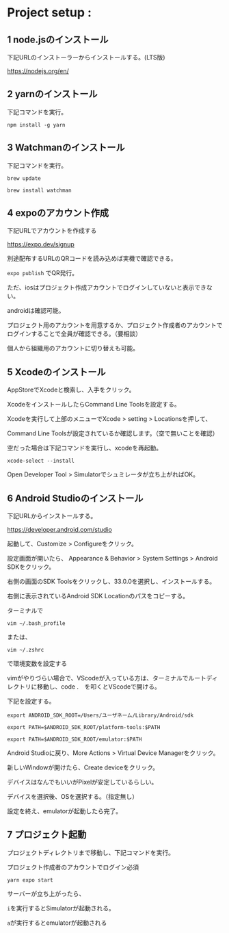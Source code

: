 # Project setup :
## 1 node.jsのインストール
下記URLのインストーラーからインストールする。(LTS版)

https://nodejs.org/en/

## 2 yarnのインストール
下記コマンドを実行。

`npm install -g yarn`

## 3 Watchmanのインストール
下記コマンドを実行。

`brew update`

`brew install watchman`

## 4 expoのアカウント作成
下記URLでアカウントを作成する

https://expo.dev/signup

別途配布するURLのQRコードを読み込めば実機で確認できる。

`expo publish` でQR発行。

ただ、iosはプロジェクト作成アカウントでログインしていないと表示できない。

androidは確認可能。

プロジェクト用のアカウントを用意するか、プロジェクト作成者のアカウントでログインすることで全員が確認できる。（要相談）

個人から組織用のアカウントに切り替えも可能。


## 5 Xcodeのインストール
AppStoreでXcodeと検索し、入手をクリック。

XcodeをインストールしたらCommand Line Toolsを設定する。

Xcodeを実行して上部のメニューでXcode > setting > Locationsを押して、

Command Line Toolsが設定されているか確認します。（空で無いことを確認）

空だった場合は下記コマンドを実行し、xcodeを再起動。

`xcode-select --install`

Open Developer Tool > Simulatorでシュミレータが立ち上がればOK。

## 6 Android Studioのインストール
下記URLからインストールする。

https://developer.android.com/studio

起動して、Customize > Configureをクリック。

設定画面が開いたら、 Appearance & Behavior > System Settings > Android SDKをクリック。

右側の画面のSDK Toolsをクリックし、33.0.0を選択し、インストールする。

右側に表示されているAndroid SDK Locationのパスをコピーする。

ターミナルで

`vim ~/.bash_profile `

または、 

`vim ~/.zshrc`

で環境変数を設定する

vimがやりづらい場合で、VScodeが入っている方は、ターミナルでルートディレクトリに移動し、code .　を叩くとVScodeで開ける。

下記を設定する。

`export ANDROID_SDK_ROOT=/Users/ユーザネーム/Library/Android/sdk`

`export PATH=$ANDROID_SDK_ROOT/platform-tools:$PATH`

`export PATH=$ANDROID_SDK_ROOT/emulator:$PATH`

Android Studioに戻り、More Actions > Virtual Device Managerをクリック。

新しいWindowが開けたら、Create deviceをクリック。

デバイスはなんでもいいがPixelが安定しているらしい。

デバイスを選択後、OSを選択する。（指定無し）

設定を終え、emulatorが起動したら完了。

## 7 プロジェクト起動

プロジェクトディレクトリまで移動し、下記コマンドを実行。

プロジェクト作成者のアカウントでログイン必須

`yarn expo start`

サーバーが立ち上がったら、

`i`を実行するとSimulatorが起動される。

`a`が実行するとemulatorが起動される

